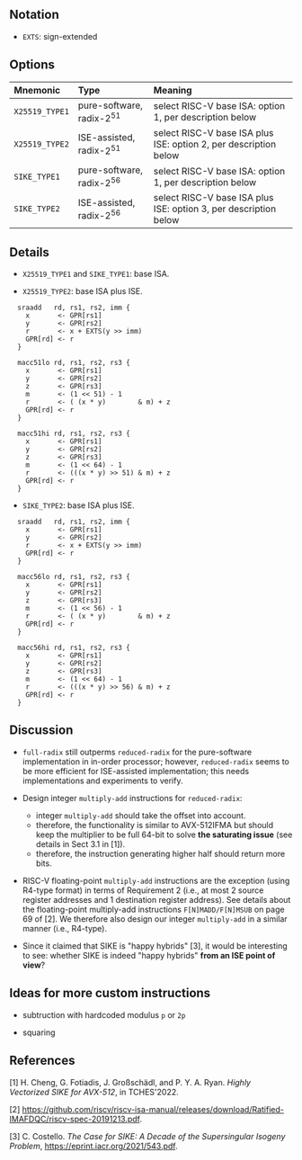 ## Notation 

- `EXTS`: sign-extended

## Options

| Mnemonic            | Type                         | Meaning                                                          |
| :------------------ | :--------------------------- | :----------------------------------------------------------------|
| `X25519_TYPE1`      | pure-software, radix-$2^{51}$  | select RISC-V base ISA:          option 1, per description below |
| `X25519_TYPE2`      | ISE-assisted, radix-$2^{51}$   | select RISC-V base ISA plus ISE: option 2, per description below |
| `SIKE_TYPE1`        | pure-software, radix-$2^{56}$  | select RISC-V base ISA:          option 1, per description below |
| `SIKE_TYPE2`        | ISE-assisted, radix-$2^{56}$   | select RISC-V base ISA plus ISE: option 3, per description below |

## Details 

- `X25519_TYPE1` and `SIKE_TYPE1`: base ISA. 

- `X25519_TYPE2`: base ISA plus ISE. 

```
  sraadd   rd, rs1, rs2, imm {
    x       <- GPR[rs1]
    y       <- GPR[rs2]
    r       <- x + EXTS(y >> imm)
    GPR[rd] <- r
  }

  macc51lo rd, rs1, rs2, rs3 {
    x       <- GPR[rs1]
    y       <- GPR[rs2]
    z       <- GPR[rs3]
    m       <- (1 << 51) - 1
    r       <- ( (x * y)        & m) + z 
    GPR[rd] <- r
  }

  macc51hi rd, rs1, rs2, rs3 {
    x       <- GPR[rs1]
    y       <- GPR[rs2]
    z       <- GPR[rs3]
    m       <- (1 << 64) - 1
    r       <- (((x * y) >> 51) & m) + z 
    GPR[rd] <- r
  }
```

- `SIKE_TYPE2`: base ISA plus ISE. 

```
  sraadd   rd, rs1, rs2, imm {
    x       <- GPR[rs1]
    y       <- GPR[rs2]
    r       <- x + EXTS(y >> imm)
    GPR[rd] <- r
  }

  macc56lo rd, rs1, rs2, rs3 {
    x       <- GPR[rs1]
    y       <- GPR[rs2]
    z       <- GPR[rs3]
    m       <- (1 << 56) - 1
    r       <- ( (x * y)        & m) + z 
    GPR[rd] <- r
  }

  macc56hi rd, rs1, rs2, rs3 {
    x       <- GPR[rs1]
    y       <- GPR[rs2]
    z       <- GPR[rs3]
    m       <- (1 << 64) - 1
    r       <- (((x * y) >> 56) & m) + z 
    GPR[rd] <- r
  }
```

## Discussion

- `full-radix` still outperms `reduced-radix` for the pure-software implementation in in-order processor; however, `reduced-radix` seems to be more efficient for ISE-assisted implementation; this needs implementations and experiments to verify.

- Design integer `multiply-add` instructions for `reduced-radix`:
  - integer `multiply-add` should take the offset into account. 
  - therefore, the functionality is similar to AVX-512IFMA but should keep the multiplier to be full 64-bit to solve **the saturating issue** (see details in Sect 3.1 in [1]).
  - therefore, the instruction generating higher half should return more bits.

- RISC-V floating-point `multiply-add` instructions are the exception (using R4-type format) in terms of Requirement 2 (i.e., at most 2 source register addresses and 1 destination register address). See details about the floating-point multiply-add instructions `F[N]MADD/F[N]MSUB` on page 69 of [2]. We therefore also design our integer `multiply-add` in a similar manner (i.e., R4-type).

- Since it claimed that SIKE is "happy hybrids" [3], it would be interesting to see: whether SIKE is indeed "happy hybrids" **from an ISE point of view**?

## Ideas for more custom instructions 

- subtruction with hardcoded modulus `p` or `2p`

- squaring 

## References 

[1] H. Cheng, G. Fotiadis, J. Großschädl, and P. Y. A. Ryan. *Highly Vectorized SIKE for AVX-512*, in TCHES'2022. 

[2] https://github.com/riscv/riscv-isa-manual/releases/download/Ratified-IMAFDQC/riscv-spec-20191213.pdf.

[3] C. Costello. *The Case for SIKE: A Decade of the Supersingular Isogeny Problem*, https://eprint.iacr.org/2021/543.pdf.
